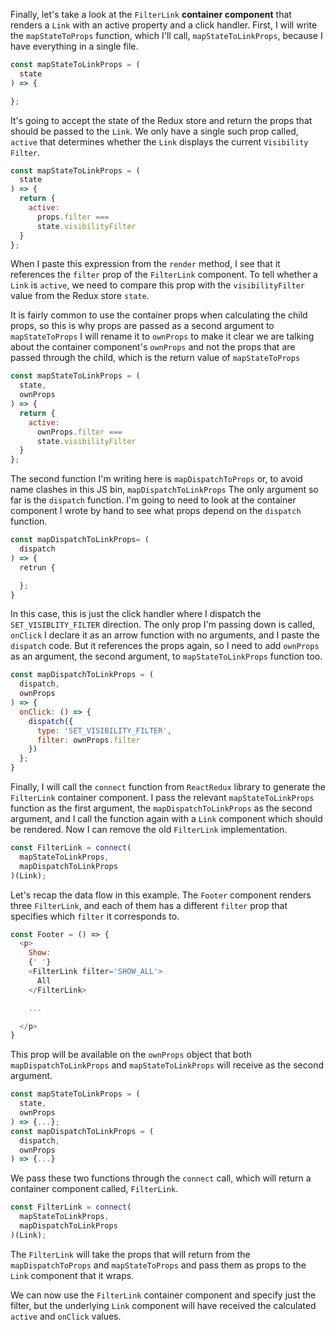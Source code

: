 Finally, let's take a look at the `FilterLink` **container component** that renders a `Link` with an active property and a click handler. First, I will write the `mapStateToProps` function, which I'll call, `mapStateToLinkProps`, because I have everything in a single file.

```javascript
const mapStateToLinkProps = (
  state
) => {

};
```
It's going to accept the state of the Redux store and return the props that should be passed to the `Link`. We only have a single such prop called, `active` that determines whether the `Link` displays the current `Visibility Filter`.

``` javascript
const mapStateToLinkProps = (
  state
) => {
  return {
    active:
      props.filter ===
      state.visibilityFilter
  }
};
```
When I paste this expression from the `render` method, I see that it references the `filter` prop of the `FilterLink` component. To tell whether a `Link` is `active`, we need to compare this prop with the `visibilityFilter` value from the Redux store `state`.

It is fairly common to use the container props when calculating the child props, so this is why props are passed as a second argument to `mapStateToProps` I will rename it to `ownProps` to make it clear we are talking about the container component's `ownProps` and not the props that are passed through the child, which is the return value of `mapStateToProps`

``` javascript
const mapStateToLinkProps = (
  state,
  ownProps
) => {
  return {
    active:
      ownProps.filter ===
      state.visibilityFilter
  }
};
```
The second function I'm writing here is `mapDispatchToProps` or, to avoid name clashes in this JS bin, `mapDispatchToLinkProps` The only argument so far is the `dispatch` function. I'm going to need to look at the container component I wrote by hand to see what props depend on the `dispatch` function.

``` javascript
const mapDispatchToLinkProps= (
  dispatch
) => {
  retrun {

  };
}
```
In this case, this is just the click handler where I dispatch the `SET_VISIBLITY_FILTER` direction. The only prop I'm passing down is called, `onClick` I declare it as an arrow function with no arguments, and I paste the `dispatch` code. But it references the props again, so I need to add `ownProps` as an argument, the second argument, to `mapStateToLinkProps` function too.

``` javascript
const mapDispatchToLinkProps = (
  dispatch,
  ownProps
) => {
  onClick: () => {
    dispatch({
      type: 'SET_VISIBILITY_FILTER',
      filter: ownProps.filter
    })
  };
}
```
Finally, I will call the `connect` function from `ReactRedux` library to generate the `FilterLink` container component. I pass the relevant `mapStateToLinkProps` function as the first argument, the `mapDispatchToLinkProps` as the second argument, and I call the function again with a `Link` component which should be rendered. Now I can remove the old `FilterLink` implementation.

``` javascript
const FilterLink = connect(
  mapStateToLinkProps,
  mapDispatchToLinkProps
)(Link);
```
Let's recap the data flow in this example. The `Footer` component renders three `FilterLink`, and each of them has a different `filter` prop that specifies which `filter` it corresponds to. 

``` javascript
const Footer = () => {
  <p>
    Show:
    {' '}
    <FilterLink filter='SHOW_ALL'>
      All
    </FilterLink>

    ...

  </p>
}
```
This prop will be available on the `ownProps` object that both `mapDispatchToLinkProps` and `mapStateToLinkProps` will receive as the second argument.

``` javascript
const mapStateToLinkProps = (
  state,
  ownProps
) => {...};
const mapDispatchToLinkProps = (
  dispatch,
  ownProps
) => {...}
```
We pass these two functions through the `connect` call, which will return a container component called, `FilterLink`. 

``` javascript
const FilterLink = connect(
  mapStateToLinkProps,
  mapDispatchToLinkProps
)(Link);
```
The `FilterLink` will take the props that will return from the `mapDispatchToProps` and `mapStateToProps` and pass them as props to the `Link` component that it wraps.

We can now use the `FilterLink` container component and specify just the filter, but the underlying `Link` component will have received the calculated `active` and `onClick` values.
